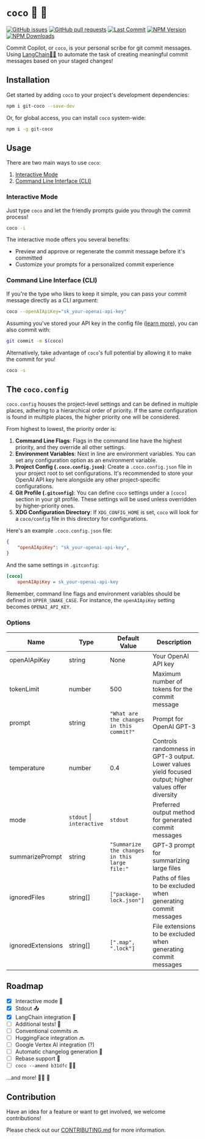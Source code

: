 # `coco` 🤖 🦍

[![GitHub issues](https://img.shields.io/github/issues/gfargo/coco)](https://github.com/gfargo/coco/issues)
[![GitHub pull requests](https://img.shields.io/github/issues-pr/gfargo/coco)](https://github.com/gfargo/coco/pulls)
[![Last Commit](https://img.shields.io/github/last-commit/gfargo/coco)](https://github.com/gfargo/coco/tree/main)
[![NPM Version](https://img.shields.io/npm/v/git-coco.svg)](https://www.npmjs.com/package/git-coco)
[![NPM Downloads](https://img.shields.io/npm/dt/git-coco.svg)](https://www.npmjs.com/package/git-coco)

Commit Copilot, or `coco`, is your personal scribe for git commit messages. Using [LangChain🦜🔗](https://js.langchain.com/) to automate the task of creating meaningful commit messages based on your staged changes!

## Installation

Get started by adding `coco` to your project's development dependencies:

```bash
npm i git-coco --save-dev
```

Or, for global access, you can install `coco` system-wide:

```bash
npm i -g git-coco
```

## Usage

There are two main ways to use `coco`: 

1. [Interactive Mode](#interactive)
2. [Command Line Interface (CLI)](#cli)

### **Interactive Mode**

Just type `coco` and let the friendly prompts guide you through the commit process!

```bash
coco -i
```

The interactive mode offers you several benefits:

- Preview and approve or regenerate the commit message before it's committed
- Customize your prompts for a personalized commit experience

### **Command Line Interface (CLI)**

If you're the type who likes to keep it simple, you can pass your commit message directly as a CLI argument:

```bash
coco --openAIApiKey="sk_your-openai-api-key"
```

Assuming you've stored your API key in the config file ([learn more](#the-cococonfig)), you can also commit with:

```bash
git commit -m $(coco)
```

Alternatively, take advantage of `coco`'s full potential by allowing it to make the commit for you!

```bash
coco -s
```

## **The `coco.config`**

`coco.config` houses the project-level settings and can be defined in multiple places, adhering to a hierarchical order of priority. If the same configuration is found in multiple places, the higher priority one will be considered.

From highest to lowest, the priority order is:

1. **Command Line Flags**: Flags in the command line have the highest priority, and they override all other settings.
2. **Environment Variables**: Next in line are environment variables. You can set any configuration option as an environment variable.
3. **Project Config (`.coco.config.json`)**: Create a `.coco.config.json` file in your project root to set configurations. It's recommended to store your OpenAI API key here alongside any other project-specific configurations.
4. **Git Profile (`.gitconfig`)**: You can define `coco` settings under a `[coco]` section in your git profile. These settings will be used unless overridden by higher-priority ones.
5. **XDG Configuration Directory**: If `XDG_CONFIG_HOME` is set, `coco` will look for a `coco/config` file in this directory for configurations.

Here's an example `.coco.config.json` file:

```json
{
    "openAIApiKey": "sk_your-openai-api-key",
}
```

And the same settings in `.gitconfig`:

```ini
[coco]
    openAIApiKey = sk_your-openai-api-key
```

Remember, command line flags and environment variables should be defined in `UPPER_SNAKE_CASE`. For instance, the `openAIApiKey` setting becomes `OPENAI_API_KEY`.

### Options

| Name                     | Type                            | Default Value                             | Description                                                                                                               |
|--------------------------|---------------------------------|-------------------------------------------|---------------------------------------------------------------------------------------------------------------------------|
| openAIApiKey             | string                          | None                                      | Your OpenAI API key                                                                                                       |
| tokenLimit               | number                          | 500                                       | Maximum number of tokens for the commit message                                                                           |
| prompt                   | string                          | `"What are the changes in this commit?"`  | Prompt for OpenAI GPT-3                                                                                                   |
| temperature              | number                          | 0.4                                       | Controls randomness in GPT-3 output. Lower values yield focused output; higher values offer diversity                      |
| mode                     | `stdout` \| `interactive`       | `stdout`                                  | Preferred output method for generated commit messages                                                                     |
| summarizePrompt          | string                          | `"Summarize the changes in this large file:"` | GPT-3 prompt for summarizing large files                                                                                  |
| ignoredFiles             | string[]                        | `["package-lock.json"]`                  | Paths of files to be excluded when generating commit messages                                                             |
| ignoredExtensions        | string[]                        | `[".map", ".lock"]`                      | File extensions to be excluded when generating commit messages                                                            |

## Roadmap

- [x] Interactive mode 🤖
- [x] Stdout 📤
- [x] LangChain integration 🦜
- [ ] Additional tests! 🧪
- [ ] Conventional commits 🔜
- [ ] HuggingFace integration 🔜
- [ ] Google Vertex AI integration (?)
- [ ] Automatic changelog generation 🫣
- [ ] Rebase support 🔀
- [ ] `coco --amend b31dfc` 👩‍💻

...and more! 🧑‍🔬 🚀

## Contribution

Have an idea for a feature or want to get involved, we welcome contributions!

Please check out our [CONTRIBUTING.md](CONTRIBUTING.md) for more information.
